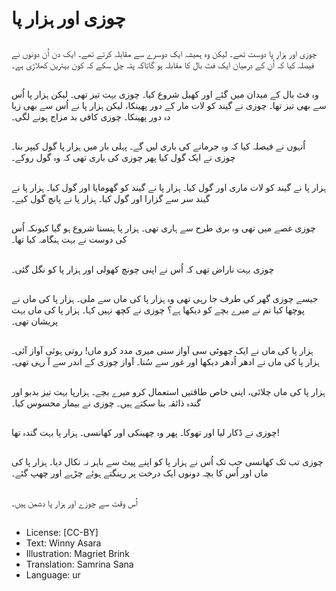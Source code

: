 # چوزی اور ہزار پا

##
چوزی اور ہزار پا دوست تھے۔ لیکن وہ ہمیشہ ایک دوسرے سے مقابلہ کرتے تھے۔ ایک دن اُن دونوں نے فیصلہ کیا کہ اُن کے درمیان ایک فٹ بال کا مقابلہ ہو گاتاکہ پتہ چل سکے کہ کون بہترین کھلاڑی ہے۔

##
وہ فٹ بال کے میدان میں گئے اور کھیل شروع کیا۔ چوزی بہت تیز تھی۔ لیکن ہزار پا اُس سے بھی تیز تھا۔ چوزی نے گیند کو لات مار کے دور پھینکا، لیکن ہزار پا نے اُس سے بھی زیا دہ دور پھینکا۔ چوزی کافی بد مزاج ہونے لگی۔

##
اُنہوں نے فیصلہ کیا کہ وہ جرمانے کی باری لیں گے۔ پہلی بار میں ہزار پا گول کیپر بنا۔ چوزی نے ایک گول کیا پھر چوزی کی باری تھی کہ وہ گول روکے۔

##
ہزار پا نے گیند کو لات ماری اور گول کیا۔ ہزار پا نے گیند کو گھومایا اور گول کیا۔ ہزار پا نے گیند سر سے گزارا اور گول کیا۔ ہزار پا نے پانچ گول کیے۔

##
چوزی غصے میں تھی وہ بری طرح سے ہاری تھی۔ ہزار پا ہنسنا شروع ہو گیا کیونکہ اُس کی دوست نے بہت ہنگامہ کیا تھا۔

##
چوزی بہت ناراض تھی کہ اُس نے اپنی چونچ کھولی اور ہزار پا کو نگل گئی۔

##
جیسے چوزی گھر کی طرف جا رہی تھی وہ ہزار پا کی ماں سے ملی۔ ہزار پا کی ماں نے پوچھا کیا تم نے میرے بچے کو دیکھا ہے؟ چوزی نے کچھ نہیں کہا۔ ہزار پا کی ماں بہت پریشان تھی۔

##
ہزار پا کی ماں نے ایک چھوٹی سی آواز سنی میری مدد کرو ماں! روتی ہوئی آواز آئی۔ ہزار پا کی ماں نے ادھر اُدھر دیکھا اور غور سے سُنا۔ آواز چوزی کے اندر سے آ رہی تھی۔

##
ہزار پا کی ماں چلائی، اپنی خاص طاقتیں استعمال کرو میرے بچے۔ ہزارپا بہت تیز بدبو اور گندہ ذائقہ بنا سکتے ہیں۔ چوزی نے بیمار محسوس کیا۔

##
چوزی نے ڈکار لیا اور تھوکا۔ پھر وہ چھینکی اور کھانسی۔ ہزار پا بہت گندہ تھا!

##
چوزی تب تک کھانسی جب تک اُس نے ہزار پا کو اپنے پیٹ سے باہر نہ نکال دیا۔ ہزار پا کی ماں اور اُس کا بچہ دونوں ایک درخت پر رینگتے ہوئے چڑہے اور چھپ گئے۔

##
اُس وقت سے چوزے اور ہزار پا دشمن ہیں۔

##
* License: [CC-BY]
* Text: Winny Asara
* Illustration: Magriet Brink
* Translation: Samrina Sana
* Language: ur
